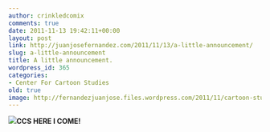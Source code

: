 ```yaml
---
author: crinkledcomix
comments: true
date: 2011-11-13 19:42:11+00:00
layout: post
link: http://juanjosefernandez.com/2011/11/13/a-little-announcement/
slug: a-little-announcement
title: A little announcement.
wordpress_id: 365
categories:
- Center For Cartoon Studies
old: true
image: http://fernandezjuanjose.files.wordpress.com/2011/11/cartoon-studies-small.jpg
---
```

<!--more-->

![](http://fernandezjuanjose.files.wordpress.com/2011/11/cartoon-studies-small.jpg)**CCS HERE I COME!**

